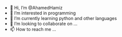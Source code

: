 - 👋 Hi, I’m @AhamedHamiz
- 👀 I’m interested in programming
- 🌱 I’m currently learning python and other languages
- 💞️ I’m looking to collaborate on ...
- 📫 How to reach me ...

<!---
AhamedHamiz/AhamedHamiz is a ✨ special ✨ repository because its `README.md` (this file) appears on your GitHub profile.
You can click the Preview link to take a look at your changes.
--->
